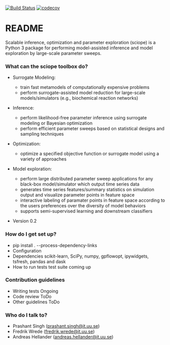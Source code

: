 [![Build Status](https://travis-ci.com/sciope/sciope.svg?branch=develop)](https://travis-ci.com/sciope/sciope)
[![codecov](https://codecov.io/gh/sciope/sciope/branch/develop/graph/badge.svg)](https://codecov.io/gh/sciope/sciope)

# README #

Scalable inference, optimization and parameter exploration (sciope)
is a Python 3 package for performing model-assisted inference and model
exploration by large-scale parameter sweeps.

### What can the sciope toolbox do? ###

* Surrogate Modeling: 
	- train fast metamodels of computationally expensive problems
	- perform surrogate-assisted model reduction for large-scale models/simulators (e.g., biochemical reaction networks)
* Inference: 
	- perform likelihood-free parameter inference using surrogate modeling or Bayesian optimization
	- perform efficient parameter sweeps based on statistical designs and sampling techniques
* Optimization: 
	- optimize a specified objective function or surrogate model using a variety of approaches

* Model exploration: 
	- perform large distributed parameter sweep applications for any black-box model/simulator which output time series data
	- generates time series features/summary statistics on simulation output and visualize parameter points in feature space
	- interactive labeling of paramater points in feature space according to the users preferences over the diversity of model behaviors
	- supports semi-supervised learning and downstream classifiers
	
* Version 0.2

### How do I get set up? ###

* pip install . --process-dependency-links
* Configuration
* Dependencies
	scikit-learn, SciPy, numpy, gpflowopt, ipywidgets, tsfresh, pandas and dask
* How to run tests
	test suite coming up

### Contribution guidelines ###

* Writing tests
	Ongoing
* Code review
	ToDo
* Other guidelines
	ToDo

### Who do I talk to? ###

* Prashant Singh (prashant.singh@it.uu.se)
* Fredrik Wrede (fredrik.wrede@it.uu.se)
* Andreas Hellander (andreas.hellander@it.uu.se)
